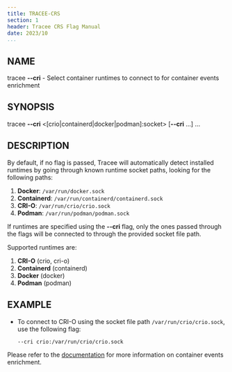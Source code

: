 ```yaml
---
title: TRACEE-CRS
section: 1
header: Tracee CRS Flag Manual
date: 2023/10
...
```


## NAME

tracee **\-\-cri** - Select container runtimes to connect to for container events enrichment

## SYNOPSIS

tracee **\-\-cri** <[crio|containerd|docker|podman]:socket\> [**\-\-cri** ...] ...

## DESCRIPTION

By default, if no flag is passed, Tracee will automatically detect installed runtimes by going through known runtime socket paths, looking for the following paths:

1. **Docker**:     `/var/run/docker.sock`
2. **Containerd**: `/var/run/containerd/containerd.sock`
3. **CRI-O**:      `/var/run/crio/crio.sock`
4. **Podman**:     `/var/run/podman/podman.sock`

If runtimes are specified using the **\-\-cri** flag, only the ones passed through the flags will be connected to through the provided socket file path.

Supported runtimes are:

1. **CRI-O** (crio, cri-o)
2. **Containerd** (containerd)
3. **Docker** (docker)
4. **Podman** (podman)

## EXAMPLE

- To connect to CRI-O using the socket file path `/var/run/crio/crio.sock`, use the following flag:

  ```console
  --cri crio:/var/run/crio/crio.sock
  ```

Please refer to the [documentation](../install/container-engines.md) for more information on container events enrichment.
